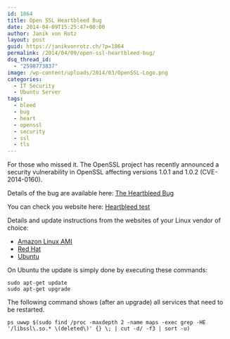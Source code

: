 ```yaml
---
id: 1864
title: Open SSL Heartbleed Bug
date: 2014-04-09T15:25:47+00:00
author: Janik von Rotz
layout: post
guid: https://janikvonrotz.ch/?p=1864
permalink: /2014/04/09/open-ssl-heartbleed-bug/
dsq_thread_id:
  - "2598773837"
image: /wp-content/uploads/2014/03/OpenSSL-Logo.png
categories:
  - IT Security
  - Ubuntu Server
tags:
  - bleed
  - bug
  - heart
  - openssl
  - security
  - ssl
  - tls
---
```

For those who missed it. The OpenSSL project has recently announced a security vulnerability in OpenSSL affecting versions 1.0.1 and 1.0.2 (CVE-2014-0160).

Details of the bug are available here: [The Heartbleed Bug](http://heartbleed.com/)

You can check you website here: [Heartbleed test](http://filippo.io/Heartbleed/)

Details and update instructions from the websites of your Linux vendor of choice:
* [Amazon Linux AMI](https://aws.amazon.com/amazon-linux-ami/security-bulletins/ALAS-2014-320/)
* [Red Hat](https://rhn.redhat.com/errata/RHSA-2014-0376.html)
* [Ubuntu](http://www.ubuntu.com/usn/usn-2165-1/)

On Ubuntu the update is simply done by executing these commands:

	sudo apt-get update
	sudo apt-get upgrade

The following command shows (after an upgrade) all services that need to be restarted.

	ps uwwp $(sudo find /proc -maxdepth 2 -name maps -exec grep -HE '/libssl\.so.* \(deleted\)' {} \; | cut -d/ -f3 | sort -u)